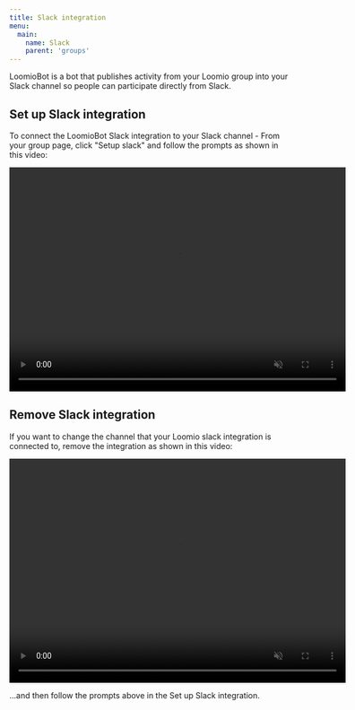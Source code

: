 ```yaml
---
title: Slack integration
menu:
  main:
    name: Slack
    parent: 'groups'
---
```

LoomioBot is a bot that publishes activity from your Loomio group into your Slack channel so people can participate directly from Slack.

## Set up Slack integration
To connect the LoomioBot Slack integration to your Slack channel - From your group page, click "Setup slack" and follow the prompts as shown in this video:

<video width="600" height="400" playsinline muted loop controls>
<source src="setup_slack_integration.mov" type="video/mp4">
</video>

## Remove Slack integration
If you want to change the channel that your Loomio slack integration is connected to, remove the integration as shown in this video:

<video width="600" height="400" playsinline muted loop controls>
<source src="remove_slack_integration.mov" type="video/mp4">
</video>

...and then follow the prompts above in the Set up Slack integration.
